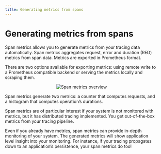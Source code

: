 ---title: Generating metrics from spans---# Generating metrics from spansSpan metrics allows you to generate metrics from your tracing data automatically.Span metrics aggregates request, error and duration (RED) metrics from span data.Metrics are exported in Prometheus format.There are two options available for exporting metrics: using remote write to a Prometheus compatible backend or serving the metrics locally and scraping them.<p align="center"><img src="../span-metrics.png" alt="Span metrics overview"></p>Span metrics generate two metrics: a counter that computes requests, and a histogram that computes operation’s durations.Span metrics are of particular interest if your system is not monitored with metrics,but it has distributed tracing implemented.You get out-of-the-box metrics from your tracing pipeline.Even if you already have metrics, span metrics can provide in-depth monitoring of your system.The generated metrics will show application level insight into your monitoring.For instance, if your tracing propagates down to an application’s persistence,your span metrics do too!
